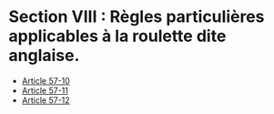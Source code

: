 # Section VIII : Règles particulières applicables à la roulette dite anglaise.

- [Article 57-10](article-57-10.md)
- [Article 57-11](article-57-11.md)
- [Article 57-12](article-57-12.md)
